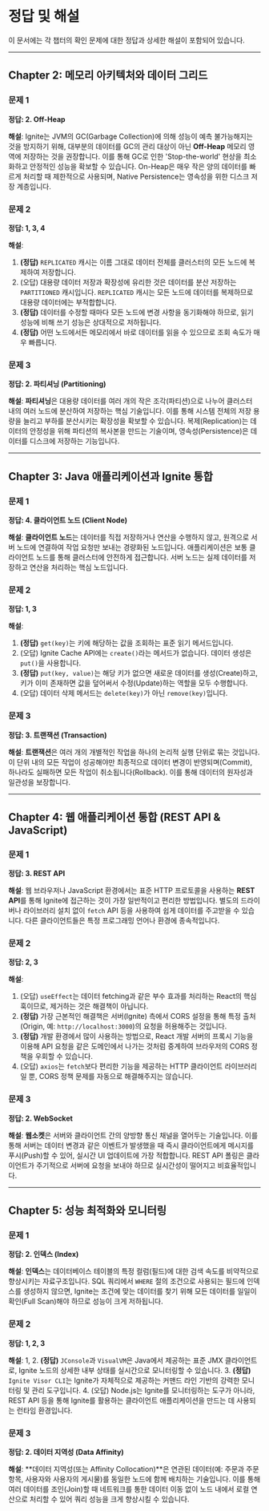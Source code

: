 # 정답 및 해설

이 문서에는 각 챕터의 확인 문제에 대한 정답과 상세한 해설이 포함되어 있습니다.

---

## Chapter 2: 메모리 아키텍처와 데이터 그리드

### 문제 1
**정답: 2. Off-Heap**

**해설**: Ignite는 JVM의 GC(Garbage Collection)에 의해 성능이 예측 불가능해지는 것을 방지하기 위해, 대부분의 데이터를 GC의 관리 대상이 아닌 **Off-Heap** 메모리 영역에 저장하는 것을 권장합니다. 이를 통해 GC로 인한 'Stop-the-world' 현상을 최소화하고 안정적인 성능을 확보할 수 있습니다. On-Heap은 매우 작은 양의 데이터를 빠르게 처리할 때 제한적으로 사용되며, Native Persistence는 영속성을 위한 디스크 저장 계층입니다.

### 문제 2
**정답: 1, 3, 4**

**해설**:
1.  **(정답)** `REPLICATED` 캐시는 이름 그대로 데이터 전체를 클러스터의 모든 노드에 복제하여 저장합니다.
2.  (오답) 대용량 데이터 저장과 확장성에 유리한 것은 데이터를 분산 저장하는 `PARTITIONED` 캐시입니다. `REPLICATED` 캐시는 모든 노드에 데이터를 복제하므로 대용량 데이터에는 부적합합니다.
3.  **(정답)** 데이터를 수정할 때마다 모든 노드에 변경 사항을 동기화해야 하므로, 읽기 성능에 비해 쓰기 성능은 상대적으로 저하됩니다.
4.  **(정답)** 어떤 노드에서든 메모리에서 바로 데이터를 읽을 수 있으므로 조회 속도가 매우 빠릅니다.

### 문제 3
**정답: 2. 파티셔닝 (Partitioning)**

**해설**: **파티셔닝**은 대용량 데이터를 여러 개의 작은 조각(파티션)으로 나누어 클러스터 내의 여러 노드에 분산하여 저장하는 핵심 기술입니다. 이를 통해 시스템 전체의 저장 용량을 늘리고 부하를 분산시키는 확장성을 확보할 수 있습니다. 복제(Replication)는 데이터의 안정성을 위해 파티션의 복사본을 만드는 기술이며, 영속성(Persistence)은 데이터를 디스크에 저장하는 기능입니다.

---

## Chapter 3: Java 애플리케이션과 Ignite 통합

### 문제 1
**정답: 4. 클라이언트 노드 (Client Node)**

**해설**: **클라이언트 노드**는 데이터를 직접 저장하거나 연산을 수행하지 않고, 원격으로 서버 노드에 연결하여 작업 요청만 보내는 경량화된 노드입니다. 애플리케이션은 보통 클라이언트 노드를 통해 클러스터에 안전하게 접근합니다. 서버 노드는 실제 데이터를 저장하고 연산을 처리하는 핵심 노드입니다.

### 문제 2
**정답: 1, 3**

**해설**:
1.  **(정답)** `get(key)`는 키에 해당하는 값을 조회하는 표준 읽기 메서드입니다.
2.  (오답) Ignite Cache API에는 `create()`라는 메서드가 없습니다. 데이터 생성은 `put()`을 사용합니다.
3.  **(정답)** `put(key, value)`는 해당 키가 없으면 새로운 데이터를 생성(Create)하고, 키가 이미 존재하면 값을 덮어써서 수정(Update)하는 역할을 모두 수행합니다.
4.  (오답) 데이터 삭제 메서드는 `delete(key)`가 아닌 `remove(key)`입니다.

### 문제 3
**정답: 3. 트랜잭션 (Transaction)**

**해설**: **트랜잭션**은 여러 개의 개별적인 작업을 하나의 논리적 실행 단위로 묶는 것입니다. 이 단위 내의 모든 작업이 성공해야만 최종적으로 데이터 변경이 반영되며(Commit), 하나라도 실패하면 모든 작업이 취소됩니다(Rollback). 이를 통해 데이터의 원자성과 일관성을 보장합니다.

---

## Chapter 4: 웹 애플리케이션 통합 (REST API & JavaScript)

### 문제 1
**정답: 3. REST API**

**해설**: 웹 브라우저나 JavaScript 환경에서는 표준 HTTP 프로토콜을 사용하는 **REST API**를 통해 Ignite에 접근하는 것이 가장 일반적이고 편리한 방법입니다. 별도의 드라이버나 라이브러리 설치 없이 `fetch` API 등을 사용하여 쉽게 데이터를 주고받을 수 있습니다. 다른 클라이언트들은 특정 프로그래밍 언어나 환경에 종속적입니다.

### 문제 2
**정답: 2, 3**

**해설**:
1.  (오답) `useEffect`는 데이터 fetching과 같은 부수 효과를 처리하는 React의 핵심 훅이므로, 제거하는 것은 해결책이 아닙니다.
2.  **(정답)** 가장 근본적인 해결책은 서버(Ignite) 측에서 CORS 설정을 통해 특정 출처(Origin, 예: `http://localhost:3000`)의 요청을 허용해주는 것입니다.
3.  **(정답)** 개발 환경에서 많이 사용하는 방법으로, React 개발 서버의 프록시 기능을 이용해 API 요청을 같은 도메인에서 나가는 것처럼 중계하여 브라우저의 CORS 정책을 우회할 수 있습니다.
4.  (오답) `axios`는 `fetch`보다 편리한 기능을 제공하는 HTTP 클라이언트 라이브러리일 뿐, CORS 정책 문제를 자동으로 해결해주지는 않습니다.

### 문제 3
**정답: 2. WebSocket**

**해설**: **웹소켓**은 서버와 클라이언트 간의 양방향 통신 채널을 열어두는 기술입니다. 이를 통해 서버는 데이터 변경과 같은 이벤트가 발생했을 때 즉시 클라이언트에게 메시지를 푸시(Push)할 수 있어, 실시간 UI 업데이트에 가장 적합합니다. REST API 폴링은 클라이언트가 주기적으로 서버에 요청을 보내야 하므로 실시간성이 떨어지고 비효율적입니다.

---

## Chapter 5: 성능 최적화와 모니터링

### 문제 1
**정답: 2. 인덱스 (Index)**

**해설**: **인덱스**는 데이터베이스 테이블의 특정 컬럼(필드)에 대한 검색 속도를 비약적으로 향상시키는 자료구조입니다. SQL 쿼리에서 `WHERE` 절의 조건으로 사용되는 필드에 인덱스를 생성하지 않으면, Ignite는 조건에 맞는 데이터를 찾기 위해 모든 데이터를 일일이 확인(Full Scan)해야 하므로 성능이 크게 저하됩니다.

### 문제 2
**정답: 1, 2, 3**

**해설**:
1, 2. **(정답)** `JConsole`과 `VisualVM`은 Java에서 제공하는 표준 JMX 클라이언트로, Ignite 노드의 상세한 내부 상태를 실시간으로 모니터링할 수 있습니다.
3.  **(정답)** `Ignite Visor CLI`는 Ignite가 자체적으로 제공하는 커맨드 라인 기반의 강력한 모니터링 및 관리 도구입니다.
4.  (오답) Node.js는 Ignite를 모니터링하는 도구가 아니라, REST API 등을 통해 Ignite를 활용하는 클라이언트 애플리케이션을 만드는 데 사용되는 런타임 환경입니다.

### 문제 3
**정답: 2. 데이터 지역성 (Data Affinity)**

**해설**: **데이터 지역성(또는 Affinity Collocation)**은 연관된 데이터(예: 주문과 주문 항목, 사용자와 사용자의 게시물)를 동일한 노드에 함께 배치하는 기술입니다. 이를 통해 여러 데이터를 조인(Join)할 때 네트워크를 통한 데이터 이동 없이 노드 내에서 로컬 연산으로 처리할 수 있어 쿼리 성능을 크게 향상시킬 수 있습니다.

